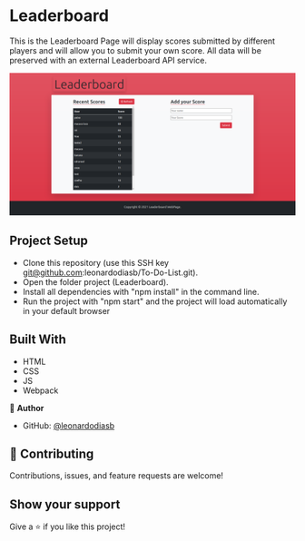 # Leaderboard

This is the Leaderboard Page will display scores submitted by different players and will allow you to submit your own score. All data will be preserved with an external Leaderboard API service.

![screenshot](src/images/SS.png)

## Project Setup

- Clone this repository (use this SSH key git@github.com:leonardodiasb/To-Do-List.git).
- Open the folder project (Leaderboard).
- Install all dependencies with "npm install" in the command line.
- Run the project with "npm start" and the project will load automatically in your default browser

## Built With

- HTML
- CSS
- JS
- Webpack

👤 **Author**

- GitHub: [@leonardodiasb](https://github.com/leonardodiasb)

## 🤝 Contributing

Contributions, issues, and feature requests are welcome!

## Show your support

Give a ⭐️ if you like this project!
